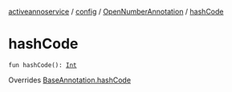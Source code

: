 [activeannoservice](../../index.md) / [config](../index.md) / [OpenNumberAnnotation](index.md) / [hashCode](./hash-code.md)

# hashCode

`fun hashCode(): `[`Int`](https://kotlinlang.org/api/latest/jvm/stdlib/kotlin/-int/index.html)

Overrides [BaseAnnotation.hashCode](../-base-annotation/hash-code.md)

